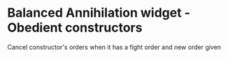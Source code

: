 Balanced Annihilation widget - Obedient constructors
==========================
Cancel constructor's orders when it has a fight order and new order given

